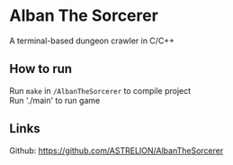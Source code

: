 # Alban The Sorcerer
A terminal-based dungeon crawler in C/C++

## How to run
Run `make` in `/AlbanTheSorcerer` to compile project  
Run './main' to run game

## Links
Github: https://github.com/ASTRELION/AlbanTheSorcerer
